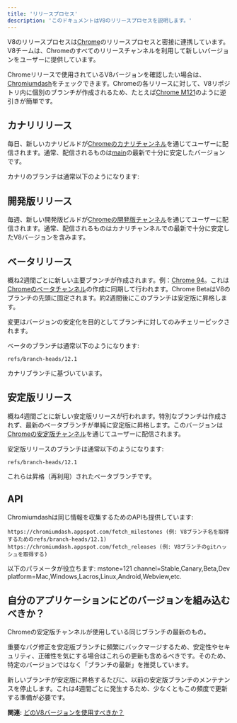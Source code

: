 ```yaml
---
title: 'リリースプロセス'
description: 'このドキュメントはV8のリリースプロセスを説明します。'
---
```

V8のリリースプロセスは[Chrome](https://www.chromium.org/getting-involved/dev-channel)のリリースプロセスと密接に連携しています。V8チームは、Chromeのすべてのリリースチャンネルを利用して新しいバージョンをユーザーに提供しています。

Chromeリリースで使用されているV8バージョンを確認したい場合は、[Chromiumdash](https://chromiumdash.appspot.com/releases)をチェックできます。Chromeの各リリースに対して、V8リポジトリ内に個別のブランチが作成されるため、たとえば[Chrome M121](https://chromium.googlesource.com/v8/v8/+log/refs/branch-heads/12.1)のように逆引きが簡単です。

## カナリリリース

毎日、新しいカナリビルドが[Chromeのカナリチャンネル](https://www.google.com/chrome/browser/canary.html?platform=win64)を通じてユーザーに配信されます。通常、配信されるものは[main](https://chromium.googlesource.com/v8/v8.git/+/refs/heads/main)の最新で十分に安定したバージョンです。

カナリのブランチは通常以下のようになります:

## 開発版リリース

毎週、新しい開発版ビルドが[Chromeの開発版チャンネル](https://www.google.com/chrome/browser/desktop/index.html?extra=devchannel&platform=win64)を通じてユーザーに配信されます。通常、配信されるものはカナリチャンネルでの最新で十分に安定したV8バージョンを含みます。


## ベータリリース

概ね2週間ごとに新しい主要ブランチが作成されます。例：[Chrome 94](https://chromium.googlesource.com/v8/v8.git/+log/branch-heads/9.4)。これは[Chromeのベータチャンネル](https://www.google.com/chrome/browser/beta.html?platform=win64)の作成に同期して行われます。Chrome BetaはV8のブランチの先頭に固定されます。約2週間後にこのブランチは安定版に昇格します。

変更はバージョンの安定化を目的としてブランチに対してのみチェリーピックされます。

ベータのブランチは通常以下のようになります:

```
refs/branch-heads/12.1
```

カナリブランチに基づいています。

## 安定版リリース

概ね4週間ごとに新しい安定版リリースが行われます。特別なブランチは作成されず、最新のベータブランチが単純に安定版に昇格します。このバージョンは[Chromeの安定版チャンネル](https://www.google.com/chrome/browser/desktop/index.html?platform=win64)を通じてユーザーに配信されます。

安定版リリースのブランチは通常以下のようになります:

```
refs/branch-heads/12.1
```

これらは昇格（再利用）されたベータブランチです。

## API

Chromiumdashは同じ情報を収集するためのAPIも提供しています:

```
https://chromiumdash.appspot.com/fetch_milestones (例: V8ブランチ名を取得するためのrefs/branch-heads/12.1)
https://chromiumdash.appspot.com/fetch_releases (例: V8ブランチのgitハッシュを取得する)
```

以下のパラメータが役立ちます:
mstone=121
channel=Stable,Canary,Beta,Dev
platform=Mac,Windows,Lacros,Linux,Android,Webview,etc.

## 自分のアプリケーションにどのバージョンを組み込むべきか？

Chromeの安定版チャンネルが使用している同じブランチの最新のもの。

重要なバグ修正を安定版ブランチに頻繁にバックマージするため、安定性やセキュリティ、正確性を気にする場合はこれらの更新も含めるべきです。そのため、特定のバージョンではなく「ブランチの最新」を推奨しています。

新しいブランチが安定版に昇格するたびに、以前の安定版ブランチのメンテナンスを停止します。これは4週間ごとに発生するため、少なくともこの頻度で更新する準備が必要です。

**関連:** [どのV8バージョンを使用すべきか？](/docs/version-numbers#which-v8-version-should-i-use%3F)
